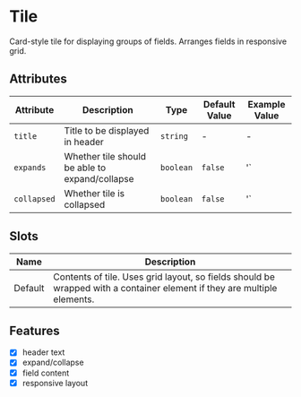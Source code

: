 # Tile
Card-style tile for displaying groups of fields. Arranges fields in responsive grid.

## Attributes
| Attribute | Description | Type | Default Value | Example Value | 
| --------- | ----------- | ---- | ------------- | ------------- |
| `title` | Title to be displayed in header | `string` | - | - |
| `expands` | Whether tile should be able to expand/collapse | `boolean` | `false` | '<dt-tile expands>` |
| `collapsed` | Whether tile is collapsed | `boolean` | `false` | '<dt-tile collapsed>` |

## Slots
| Name | Description |
| ---- | ----------- |
| Default | Contents of tile. Uses grid layout, so fields should be wrapped with a container element if they are multiple elements. |

## Features
- [x] header text
- [x] expand/collapse
- [x] field content
- [x] responsive layout
